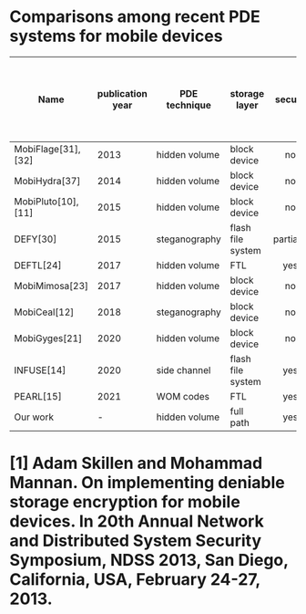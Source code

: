 # Comparisons among recent PDE systems for mobile devices
| Name  | publication year| PDE technique | storage layer | secure | Compatiable with the architecture of mainstream mobile devices | scalable | user-oriented |
| ------------- | ------------- | ------------- | ------------- | :---: | :---: | :---: | :---: |
| MobiFlage[31], [32]  | 2013  | hidden volume | block device | no | yes | yes | yes |
| MobiHydra[37]  | 2014  | hidden volume | block device | no | yes | yes | yes |
| MobiPluto[10], [11]  | 2015  | hidden volume | block device | no | yes | yes | yes |
| DEFY[30]  | 2015  | steganography | flash file system | partially | no | yes | yes |
| DEFTL[24]  | 2017  | hidden volume | FTL | yes | yes | no | no |
| MobiMimosa[23]  | 2017  | hidden volume | block device | no | yes | yes | yes |
| MobiCeal[12]  | 2018  | steganography | block device | no | yes | yes | yes |
| MobiGyges[21]  | 2020  | hidden volume | block device | no | yes | yes | yes |
| INFUSE[14]  | 2020  | side channel | flash file system | yes | no | no | yes |
| PEARL[15]  | 2021  | WOM codes | FTL | yes | yes | no | no |
| Our work  | -  | hidden volume | full path | yes | yes | yes | yes |

# [1] Adam Skillen and Mohammad Mannan. On implementing deniable storage encryption for mobile devices. In 20th Annual Network and Distributed System Security Symposium, NDSS 2013, San Diego, California, USA, February 24-27, 2013.
